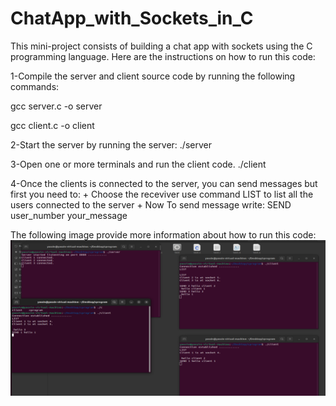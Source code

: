 # ChatApp_with_Sockets_in_C

This mini-project consists of building a chat app with sockets using the C programming language. Here are the instructions on how to run this code:

1-Compile the server and client source code by running the following commands:


gcc server.c -o server

gcc client.c -o client


2-Start the server by running the server:
./server

3-Open one or more terminals and run the client code.
./client

4-Once the clients is connected to the server, you can send messages but first you need to:
	+ Choose the receviver use command LIST to list all the users connected to the server
	+ Now To send message write: SEND user_number your_message 
 
The following image provide more information about how to run this code:
![](Sumilation.png)
